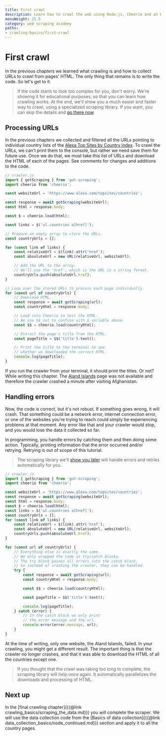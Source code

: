 ```yaml
---
title: First crawl
description: Learn how to crawl the web using Node.js, Cheerio and an HTTP client. Collect URLs and use them to visit more websites.
menuWeight: 21.5
category: web scraping academy
paths:
- crawling-basics/first-crawl
---
```


# [](#first-crawling) First crawl

In the previous chapters we learned what crawling is and how to collect URLs to crawl from pages' HTML. The only thing that remains is to write the code. So let's get to it.

> If the code starts to look too complex for you, don't worry. We're showing it for educational purposes, so that you can learn how crawling works. At the end, we'll show you a much easier and faster way to crawl, using a specialized scraping library. If you want, you can skip the details and [go there now]().

## [](#processing-urls) Processing URLs

In the previous chapters we collected and filtered all the URLs pointing to individual country lists of the <a href="https://www.alexa.com/topsites/countries" target="_blank">Alexa Top Sites by Country index</a>. To crawl the URLs, we can't print them to the console, but rather we need save them for future use. Once we do that, we must take this list of URLs and download the HTML of each of the pages. See comments for changes and additions to the code.

```js
// crawler.js
import { gotScraping } from 'got-scraping';
import cheerio from 'cheerio';

const websiteUrl = 'https://www.alexa.com/topsites/countries';

const response = await gotScraping(websiteUrl);
const html = response.body;

const $ = cheerio.load(html);

const links = $('ul.countries a[href]');

// Prepare an empty array to store the URLs.
const countryUrls = [];

for (const link of links) {
    const relativeUrl = $(link).attr('href');
    const absoluteUrl = new URL(relativeUrl, websiteUrl);

    // Add the URL to the array.
    // We'll use the 'href', which is the URL in a string format.
    countryUrls.push(absoluteUrl.href);
}

// Loop over the stored URLs to process each page individually.
for (const url of countryUrls) {
    // Download HTML.
    const response = await gotScraping(url);
    const countryHtml = response.body;

    // Load into Cheerio to test the HTML.
    // We use $$ not to confuse with $ variable above.
    const $$ = cheerio.load(countryHtml);

    // Extract the page's title from the HTML.
    const pageTitle = $$('title').text();

    // Print the title to the terminal to see
    // whether we downloaded the correct HTML.
    console.log(pageTitle);
}
```

If you run the crawler from your terminal, it should print the titles. Or not? While writing this chapter. The <a href="https://www.alexa.com/topsites/countries/AX" target="_blank">Aland Islands</a> page was not available and therefore the crawler crashed a minute after visiting Afghanistan.

## [](#handling-errors) Handling errors
Now, the code is correct, but it's not robust. If something goes wrong, it will crash. That something could be a network error, internet connection error, or one of the websites you're trying to reach could simply be experiencing problems at that moment. Any error like that and your crawler would stop, and you would lose the data it collected so far.

In programming, you handle errors by catching them and then doing some action. Typically, printing information that the error occurred and/or retrying. Retrying is out of scope of this tutorial.

> The scraping library we'll [show you later]() will handle errors and retries automatically for you.

```js
// crawler.js
import { gotScraping } from 'got-scraping';
import cheerio from 'cheerio';

const websiteUrl = 'https://www.alexa.com/topsites/countries';
const response = await gotScraping(websiteUrl);
const html = response.body;
const $ = cheerio.load(html);
const links = $('ul.countries a[href]');
const countryUrls = [];
for (const link of links) {
    const relativeUrl = $(link).attr('href');
    const absoluteUrl = new URL(relativeUrl, websiteUrl);
    countryUrls.push(absoluteUrl.href);
}

for (const url of countryUrls) {
    // Everything else is exactly the same.
    // We only wrapped the code in try/catch blocks.
    // The try block passes all errors into the catch block.
    // So instead of crashing the crawler, they can be handled.
    try {
        const response = await gotScraping(url);
        const countryHtml = response.body;

        const $$ = cheerio.load(countryHtml);

        const pageTitle = $$('title').text();

        console.log(pageTitle);
    } catch (error) {
        // In the catch block we only print
        // the error message and the url.
        console.error(error.message, url);
    }
}
```

At the time of writing, only one website, the Aland Islands, failed. In your crawling, you might get a different result. The important thing is that the crawler no longer crashes, and that it was able to download the HTML of all the countries except one.

> If you thought that the crawl was taking too long to complete, the scraping library will help once again. It automatically parallelizes the downloads and processing of HTML.

## [](#next) Next up

In the [final crawling chapter]({{@link crawling_basics/scraping_the_data.md}}) you will complete the scraper. We will use the data collection code from the [Basics of data collection]({{@link data_collection_basics/node_continued.md}}) section and apply it to all the country pages.
